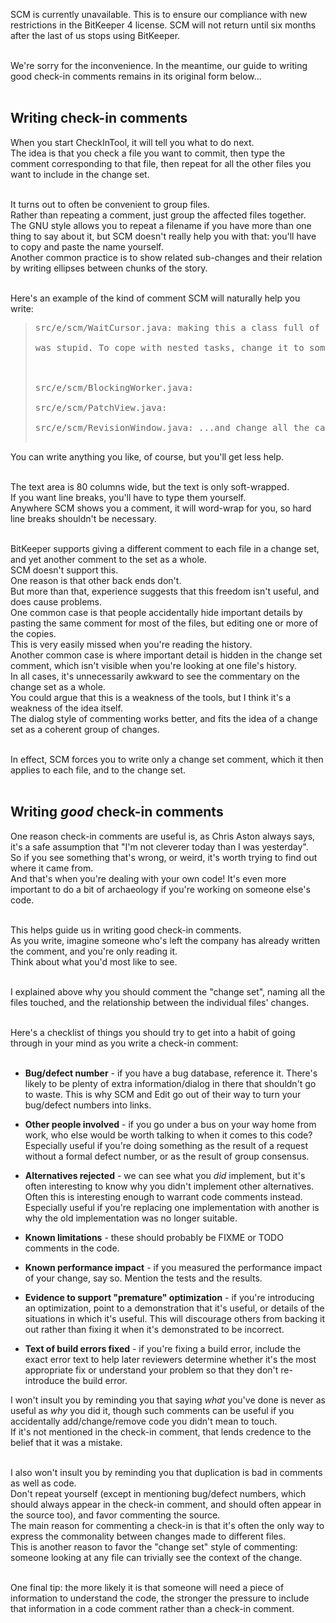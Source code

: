 <p>SCM is currently unavailable. This is to ensure our compliance with new restrictions in the BitKeeper 4 license. SCM will not return until six months after the last of us stops using BitKeeper.<br>
<br>
<p>We're sorry for the inconvenience. In the meantime, our guide to writing good check-in comments remains in its original form below...<br>
<br>
<h2>Writing check-in comments</h2>

<p>When you start CheckInTool, it will tell you what to do next.<br>
The idea is that you check a file you want to commit, then type the comment corresponding to that file, then repeat for all the other files you want to include in the change set.<br>
<br>
<p>It turns out to often be convenient to group files.<br>
Rather than repeating a comment, just group the affected files together.<br>
The GNU style allows you to repeat a filename if you have more than one thing to say about it, but SCM doesn't really help you with that: you'll have to copy and paste the name yourself.<br>
Another common practice is to show related sub-changes and their relation by writing ellipses between chunks of the story.<br>
<br>
<p>Here's an example of the kind of comment SCM will naturally help you write:<br>
<blockquote><pre>
src/e/scm/WaitCursor.java: making this a class full of static data and methods<br>
was stupid. To cope with nested tasks, change it to something you instantiate...<br>
<br>
src/e/scm/BlockingWorker.java:<br>
src/e/scm/PatchView.java:<br>
src/e/scm/RevisionWindow.java: ...and change all the callers.<br>
</pre></blockquote>
<p>You can write anything you like, of course, but you'll get less help.<br>
<br>
<p>The text area is 80 columns wide, but the text is only soft-wrapped.<br>
If you want line breaks, you'll have to type them yourself.<br>
Anywhere SCM shows you a comment, it will word-wrap for you, so hard line breaks shouldn't be necessary.<br>
<br>
<p>BitKeeper supports giving a different comment to each file in a change set, and yet another comment to the set as a whole.<br>
SCM doesn't support this.<br>
One reason is that other back ends don't.<br>
But more than that, experience suggests that this freedom isn't useful, and does cause problems.<br>
One common case is that people accidentally hide important details by pasting the same comment for most of the files, but editing one or more of the copies.<br>
This is very easily missed when you're reading the history.<br>
Another common case is where important detail is hidden in the change set comment, which isn't visible when you're looking at one file's history.<br>
In all cases, it's unnecessarily awkward to see the commentary on the change set as a whole.<br>
You could argue that this is a weakness of the tools, but I think it's a weakness of the idea itself.<br>
The dialog style of commenting works better, and fits the idea of a change set as a coherent group of changes.<br>
<br>
<p>In effect, SCM forces you to write only a change set comment, which it then applies to each file, and to the change set.<br>
<br>
<h2><a>Writing <i>good</i> check-in comments</a></h2>

<p>One reason check-in comments are useful is, as Chris Aston always says, it's a safe assumption that "I'm not cleverer today than I was yesterday".<br>
So if you see something that's wrong, or weird, it's worth trying to find out where it came from.<br>
And that's when you're dealing with your own code! It's even more important to do a bit of archaeology if you're working on someone else's code.<br>
<br>
<p>This helps guide us in writing good check-in comments.<br>
As you write, imagine someone who's left the company has already written the comment, and you're only reading it.<br>
Think about what you'd most like to see.<br>
<br>
<p>I explained above why you should comment the "change set", naming all the files touched, and the relationship between the individual files' changes.<br>
<br>
<p>Here's a checklist of things you should try to get into a habit of going through in your mind as you write a check-in comment:<br>
<br>
<ul><li><b>Bug/defect number</b> - if you have a bug database, reference it. There's likely to be plenty of extra information/dialog in there that shouldn't go to waste. This is why SCM and Edit go out of their way to turn your bug/defect numbers into links.</li></ul>

<ul><li><p><b>Other people involved</b> - if you go under a bus on your way home from work, who else would be worth talking to when it comes to this code? Especially useful if you're doing something as the result of a request without a formal defect number, or as the result of group consensus.</li></ul>

<ul><li><p><b>Alternatives rejected</b> - we can see what you <i>did</i> implement, but it's often interesting to know why you didn't implement other alternatives. Often this is interesting enough to warrant code comments instead. Especially useful if you're replacing one implementation with another is why the old implementation was no longer suitable.</li></ul>

<ul><li><p><b>Known limitations</b> - these should probably be FIXME or TODO comments in the code.</li></ul>

<ul><li><p><b>Known performance impact</b> - if you measured the performance impact of your change, say so. Mention the tests and the results.</li></ul>

<ul><li><p><b>Evidence to support "premature" optimization</b> - if you're introducing an optimization, point to a demonstration that it's useful, or details of the situations in which it's useful. This will discourage others from backing it out rather than fixing it when it's demonstrated to be incorrect.</li></ul>

<ul><li><p><b>Text of build errors fixed</b> - if you're fixing a build error, include the exact error text to help later reviewers determine whether it's the most appropriate fix or understand your problem so that they don't re-introduce the build error.</li></ul>

<p>I won't insult you by reminding you that saying <i>what</i> you've done is never as useful as <i>why</i> you did it, though such comments can be useful if you accidentally add/change/remove code you didn't mean to touch.<br>
If it's not mentioned in the check-in comment, that lends credence to the belief that it was a mistake.<br>
<br>
<p>I also won't insult you by reminding you that duplication is bad in comments as well as code.<br>
Don't repeat yourself (except in mentioning bug/defect numbers, which should always appear in the check-in comment, and should often appear in the source too), and favor commenting the source.<br>
The main reason for commenting a check-in is that it's often the only way to express the commonality between changes made to different files.<br>
This is another reason to favor the "change set" style of commenting: someone looking at any file can trivially see the context of the change.<br>
<br>
<p>One final tip: the more likely it is that someone will need a piece of information to understand the code, the stronger the pressure to include that information in a code comment rather than a check-in comment.